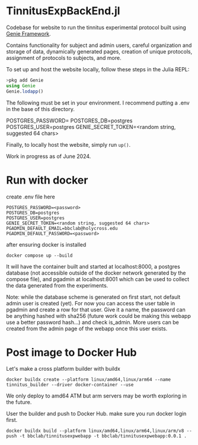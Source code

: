 # TinnitusExpBackEnd.jl

Codebase for website to run the tinnitus experimental protocol built using [Genie Framework](https://genieframework.com/).

Contains functionality for subject and admin users, careful organization and storage of data, dynamically generated pages,
creation of unique protocols, assignment of protocols to subjects, and more. 

To set up and host the website locally, follow these steps in the Julia REPL:

```Julia
>pkg add Genie
using Genie
Genie.lodapp()
```
The following must be set in your environment. I recommend putting a .env in the base of this directory.

POSTGRES_PASSWORD=<password>
POSTGRES_DB=postgres
POSTGRES_USER=postgres
GENIE_SECRET_TOKEN=<random string, suggested 64 chars>

Finally, to locally host the website, simply run `up()`.

Work in progress as of June 2024.

# Run with docker
create .env file here
```
POSTGRES_PASSWORD=<password>
POSTGRES_DB=postgres
POSTGRES_USER=postgres
GENIE_SECRET_TOKEN=<random string, suggested 64 chars>
PGADMIN_DEFAULT_EMAIL=bbclab@holycross.edu
PGADMIN_DEFAULT_PASSWORD=<password>
```

after ensuring docker is installed

```
docker compose up --build
```

It will have the container built and started at localhost:8000, a postgres database (not accessible outside of the docker network generated by the compose file), and pgadmin at localhost:8001 which can be used to collect the data generated from the experiments.

Note: while the database scheme is generated on first start, not default admin user is created (yet). For now you can access the user table in pgadmin and create a row for that user. Give it a name, the password can be anything hashed with sha256 (future work could be making this webapp use a better password hash...) and check is_admin. More users can be created from the admin page of the webapp once this user exists.

# Post image to Docker Hub

Let's make a cross platform builder with buildx
```
docker buildx create --platform linux/amd64,linux/arm64 --name tinnitus_builder --driver docker-container --use
```
We only deploy to amd64 ATM but arm servers may be worth exploring in the future.

User the builder and push to Docker Hub. make sure you run docker login first.
```
docker buildx build --platform linux/amd64,linux/arm64,linux/arm/v8 --push -t bbclab/tinnitusexpwebapp -t bbclab/tinnitusexpwebapp:0.0.1 .
```